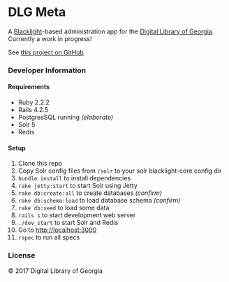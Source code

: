 # DLG Meta

A [Blacklight](https://github.com/projectblacklight/blacklight)-based administration app for the [Digital Library of Georgia](http://dlg.galileo.usg.edu/). Currently a work in progress!

See [this project on GitHub](https://github.com/GIL-GALILEO/meta)

### Developer Information

#### Requirements
+ Ruby 2.2.2
+ Rails 4.2.5
+ PostgresSQL running *(elaborate)*
+ Solr 5
+ Redis

#### Setup
1. Clone this repo
2. Copy Solr config files from `/solr` to your solr blacklight-core config dir
3. `bundle install` to install dependencies 
4. `rake jetty:start` to start Solr using Jetty
5. `rake db:create:all` to create databases *(confirm)*
6. `rake db:schema:load` to load database schema *(confirm)*
7. `rake db:seed` to load some data
8. `rails s` to start development web server
9. `./dev_start` to start Solr and Redis
9. Go to [http://localhost:3000](localhost:3000)
10. `rspec` to run all specs

### License
© 2017 Digital Library of Georgia